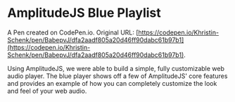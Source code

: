# AmplitudeJS Blue Playlist

A Pen created on CodePen.io. Original URL: [https://codepen.io/Khristin-Schenk/pen/BabepvJ/dfa2aadf805a20d46ff90dabc61b97b1](https://codepen.io/Khristin-Schenk/pen/BabepvJ/dfa2aadf805a20d46ff90dabc61b97b1).

Using AmplitudeJS, we were able to build a simple, fully customizable web audio player. The blue player shows off a few of AmplitudeJS' core features and provides an example of how you can completely customize the look and feel of your web audio.
